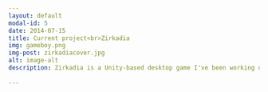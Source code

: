 ```yaml
---
layout: default
modal-id: 5
date: 2014-07-15
title: Current project<br>Zirkadia
img: gameboy.png
img-post: zirkadiacover.jpg
alt: image-alt
description: Zirkadia is a Unity-based desktop game I've been working on from time to time during my years at KTH. It has been a way for me to solidify my understanding of certain branches of  mathematics and algorithm design by applying them in a sandbox setting, be it by rendering lightning through bezier curves, generating levels via my own DFS-based algorithms or performing vector calculations when writing enemy AI.<br><br><br><img src="img/portfolio/mapweb.png" style="border-radius:25px;" class="img-responsive img-centered"> The map is generated in such a way that the player needs to progress by finding each key in a randomly generated sequence. The first room initially holds one or several locked doors and one open door. Behind the open door is a dungeon which holds the key to one of the locked doors. Initially, only visited rooms are visible on the map. On the map generated above, key rooms and points of interest are marked on the map. The depth of the map (i.e. amount of rooms) has been exposed as a parameter and thus maps of varying sizes can be generated. All rooms that are not key rooms or points of interest are then randomized invidiually to provide an almost fully random map each playthrough. <br><br><br><img src="img/portfolio/lightningweb.gif" style="border-radius:25px;" class="img-responsive img-centered"> I do all asset creation myself, which has proved to be the biggest time sink of the project by far. I have considered putting together a team to finish the project, and will look into it further after getting my degree at KTH.
 
---
```

